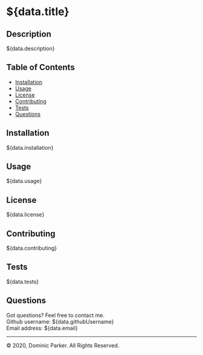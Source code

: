 # ${data.title}

## Description 

${data.description}


## Table of Contents

* [Installation](#installation)
* [Usage](#usage)
* [License](#license)
* [Contributing](#contribution)
* [Tests](#tests)
* [Questions](#questions)



## Installation

${data.installation}


## Usage 

${data.usage} 


## License

${data.license}


## Contributing

${data.contributing}


## Tests

${data.tests}


## Questions

Got questions? Feel free to contact me.  
Github username: ${data.githubUsername}  
Email address: ${data.email}  

---

© 2020, Dominic Parker. All Rights Reserved.

